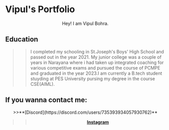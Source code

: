 # Vipul's Portfolio
<center>
Hey! I am Vipul Bohra.    
</center>  

## Education

>>I completed my schooling in St.Joseph's Boys' High School and passed out in the year 2021. My junior college was a couple of years in Narayana where i had taken up integrated coaching for various competitive exams and pursued the course of PCMPE and graduated in the year 2023.I am currently a B.tech student stuyding at PES University pursing my degree in the course CSE(AIML).
## If you wanna contact me:
<center>
>>**[Discord](https://discord.com/users/735393934057930762)**

>>**[Instagram](https://instagram.com/_vipul_bohra)**
</center>    
